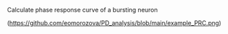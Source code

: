 Calculate phase response curve of a bursting neuron

(https://github.com/eomorozova/PD_analysis/blob/main/example_PRC.png)
